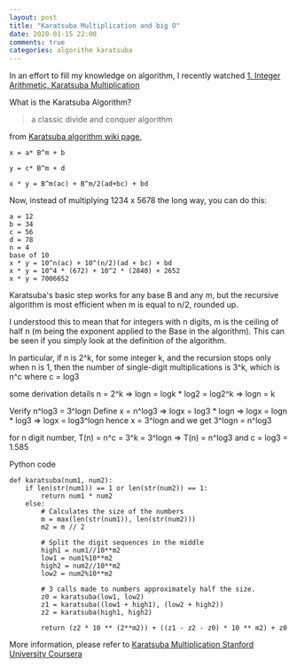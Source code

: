 ```yaml
---
layout: post
title: "Karatsuba Multiplication and big O"
date: 2020-01-15 22:00
comments: true
categories: algorithm karatsuba
---
```


In an effort to fill my knowledge on algorithm, I recently watched [1. Integer Arithmetic, Karatsuba Multiplication][1]

What is the Karatsuba Algorithm?

> a classic divide and conquer algorithm

from [Karatsuba algorithm wiki page][2],

```
x = a* B^m + b

y = c* B^m + d

x * y = B^m(ac) + B^m/2(ad+bc) + bd
```

Now, instead of multiplying 1234 x 5678 the long way, you can do this:

```
a = 12
b = 34
c = 56
d = 78
n = 4
base of 10
x * y = 10^n(ac) + 10^(n/2)(ad + bc) + bd
x * y = 10^4 * (672) + 10^2 * (2840) + 2652
x * y = 7006652
```

Karatsuba's basic step works for any base B and any m, but the recursive algorithm is most efficient when m is equal to n/2, rounded up.

I understood this to mean that for integers with n digits, m is the ceiling of half n (m being the exponent applied to the Base in the algorithm). This can be seen if you simply look at the definition of the algorithm.

In particular, if n is 2^k, for some integer k, and the recursion stops only when n is 1, then the number of single-digit multiplications is 3^k, which is n^c where c = log3


some derivation details
n = 2^k => logn = logk * log2 = log2^k
=> logn = k

Verify n^log3 = 3^logn
Define x = n^log3 => logx = log3 * logn => logx = logn * log3 => logx = log3^logn
hence x = 3^logn and we get 3^logn = n^log3

for n digit number, T(n) = n^c = 3^k = 3^logn
=> T(n) = n^log3
and c = log3 = 1.585


Python code

```
def karatsuba(num1, num2):
    if len(str(num1)) == 1 or len(str(num2)) == 1:
        return num1 * num2
    else:
        # Calculates the size of the numbers
        m = max(len(str(num1)), len(str(num2)))
        m2 = m // 2

        # Split the digit sequences in the middle
        high1 = num1//10**m2
        low1 = num1%10**m2
        high2 = num2//10**m2
        low2 = num2%10**m2

        # 3 calls made to numbers approximately half the size.
        z0 = karatsuba(low1, low2)
        z1 = karatsuba((low1 + high1), (low2 + high2))
        z2 = karatsuba(high1, high2)

        return (z2 * 10 ** (2**m2)) + ((z1 - z2 - z0) * 10 ** m2) + z0
```

More information, please refer to [Karatsuba Multiplication Stanford University Coursera][3]

[1]: https://www.youtube.com/watch?v=eCaXlAaN2uE&list=PLUl4u3cNGP61Oq3tWYp6V_F-5jb5L2iHb&t=2034s
[2]: https://en.wikipedia.org/wiki/Karatsuba_algorithm
[3]: https://www.youtube.com/watch?v=ZCtB7I3i6vk
